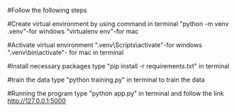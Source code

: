 #Follow the following steps


#Create virtual environment by using command in terminal "python -m venv .venv"-for windows
  "virtualenv env"-for mac
  
#Activate virtual environment
".venv\Scripts\activate"-for windows
".venv\bin\activate"- for mac
in terminal

#Install necessary packages
type "pip install -r requirements.txt" in terminal

#train the data
type "python training.py" in terminal to train the data

#Running the program
type "python app.py" in terminal and follow the link http://127.0.0.1:5000
